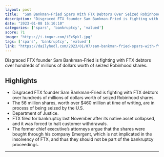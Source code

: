 ```yaml
---
layout: post
title:  "Sam Bankman-Fried Spars With FTX Debtors Over Seized Robinhood Shares Valued at Over $460,000,000"
description: "Disgraced FTX founder Sam Bankman-Fried is fighting with FTX debtors over hundreds of millions of dollars worth of seized Robinhood shares."
date: "2023-01-08 16:10:10"
categories: ['spars', 'bankruptcy', 'valued']
score: 71
image: "https://i.imgur.com/iExSpkl.jpg"
tags: ['spars', 'bankruptcy', 'valued']
link: "https://dailyhodl.com/2023/01/07/sam-bankman-fried-spars-with-ftx-debtors-over-seized-robinhood-shares-valued-at-over-460000000/"
---
```


Disgraced FTX founder Sam Bankman-Fried is fighting with FTX debtors over hundreds of millions of dollars worth of seized Robinhood shares.

## Highlights

- Disgraced FTX founder Sam Bankman-Fried is fighting with FTX debtors over hundreds of millions of dollars worth of seized Robinhood shares.
- The 56 million shares, worth over $460 million at time of writing, are in process of being seized by the U.S.
- Department of Justice.
- FTX filed for bankruptcy last November after its native asset collapsed, and it was forced to halt customer withdrawals.
- The former chief executive’s attorneys argue that the shares were bought through his company Emergent, which is not implicated in the insolvency of FTX, and thus they should not be part of the bankruptcy proceedings.

---
